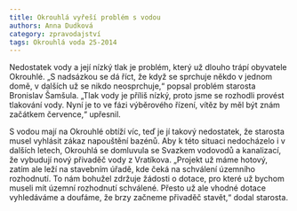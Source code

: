 ```yaml
---
title: Okrouhlá vyřeší problém s vodou
authors: Anna Dudková
category: zpravodajství
tags: Okrouhlá voda 25-2014 
---
```


Nedostatek vody a její nízký tlak je problém, který už dlouho trápí obyvatele Okrouhlé. „S nadsázkou se dá říct, že když se sprchuje někdo v jednom domě, v dalších už se nikdo neosprchuje,“ popsal problém starosta Bronislav Šamšula. „Tlak vody je příliš nízký, proto jsme se rozhodli provést tlakování vody. Nyní je to ve fázi výběrového řízení, vítěz by měl být znám začátkem července,“ upřesnil.

S vodou mají na Okrouhlé obtíží víc, teď je jí takový nedostatek, že starosta musel vyhlásit zákaz napouštění bazénů. Aby k této situaci nedocházelo i v dalších letech, Okrouhlá se domluvula se Svazkem vodovodů a kanalizací, že vybudují nový přivaděč vody z Vratíkova. „Projekt už máme hotový, zatím ale leží na stavebním úřadě, kde čeká na schválení územního rozhodnutí. To nám bohužel zdržuje žádosti o dotace, pro které už bychom museli mít územní rozhodnutí schválené. Přesto už ale vhodné dotace vyhledáváme a doufáme, že brzy začneme přivaděč stavět,“ dodal starosta.
